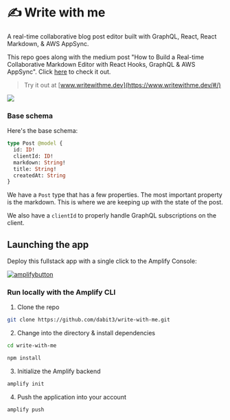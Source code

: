 # ✍️ Write with me

A real-time collaborative blog post editor built with GraphQL, React, React Markdown, & AWS AppSync.

This repo goes along with the medium post "How to Build a Real-time Collaborative Markdown Editor with React Hooks, GraphQL & AWS AppSync". Click [here](https://medium.com/open-graphql/how-to-build-a-real-time-collaborative-markdown-editor-with-react-hooks-graphql-aws-appsync-dc0c121683f4) to check it out.

> Try it out at [www.writewithme.dev](https://www.writewithme.dev/#/)

![](writewithme.gif)

### Base schema

Here's the base schema:

```graphql
type Post @model {
  id: ID!
  clientId: ID!
  markdown: String!
  title: String!
  createdAt: String
}
```

We have a `Post` type that has a few properties. The most important property is the markdown. This is where we are keeping up with the state of the post.

We also have a `clientId` to properly handle GraphQL subscriptions on the client.

## Launching the app

Deploy this fullstack app with a single click to the Amplify Console:

[![amplifybutton](https://oneclick.amplifyapp.com/button.svg)](https://console.aws.amazon.com/amplify/home#/deploy?repo=https://github.com/dabit3/write-with-me)


### Run locally with the Amplify CLI

1. Clone the repo

```sh
git clone https://github.com/dabit3/write-with-me.git
```

2. Change into the directory & install dependencies

```sh
cd write-with-me

npm install
```

3. Initialize the Amplify backend

```sh
amplify init
```

4. Push the application into your account

```sh
amplify push
```
<!-- ----------------- Dream0804 ---------------------- -->